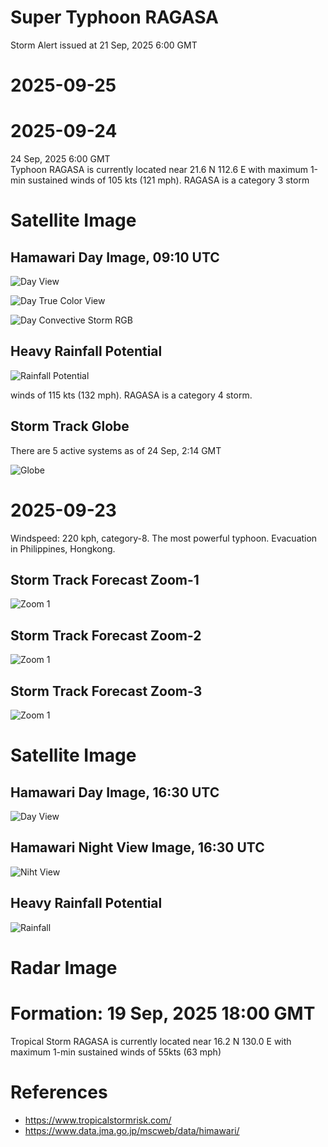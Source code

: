 # Super Typhoon RAGASA
Storm Alert issued at 21 Sep, 2025 6:00 GMT

# 2025-09-25


# 2025-09-24

24 Sep, 2025 6:00 GMT  
Typhoon RAGASA is currently located near 21.6 N 112.6 E with maximum 1-min sustained winds of 105 kts (121 mph). RAGASA is a category 3 storm   

# Satellite Image
## Hamawari Day Image, 09:10 UTC
![Day View](./se1_b13_0900.jpg)

![Day True Color View](./se1_trm_0900.jpg)

![Day Convective Storm RGB](./se1_cve_0900.jpg)

## Heavy Rainfall Potential  
![Rainfall Potential](./se1_hrp_0900.jpg)

winds of 115 kts (132 mph). RAGASA is a category 4 storm.
## Storm Track Globe
There are 5 active systems as of 24 Sep, 2:14 GMT

![Globe](./2025-09-24-globe.png)

# 2025-09-23
Windspeed: 220 kph, category-8. The most powerful typhoon. Evacuation in Philippines, Hongkong.
## Storm Track Forecast Zoom-1
![Zoom 1](./2025-09-23-zoom1.png)

## Storm Track Forecast Zoom-2
![Zoom 1](./2025-09-23-zoom2.png)

## Storm Track Forecast Zoom-3
![Zoom 1](./2025-09-23-zoom3.png)


# Satellite Image
## Hamawari Day Image, 16:30 UTC
![Day View](./se2_b13_1620.jpg)

## Hamawari Night View Image, 16:30 UTC
![Niht View](./se2_ngt_1620.jpg)

## Heavy Rainfall Potential
![Rainfall](./r2s_hrp_1630.jpg)

# Radar Image

# Formation: 19 Sep, 2025 18:00 GMT
Tropical Storm RAGASA is currently located near 16.2 N 130.0 E with maximum 1-min sustained winds of 55kts (63 mph)

# References
- https://www.tropicalstormrisk.com/
- https://www.data.jma.go.jp/mscweb/data/himawari/

